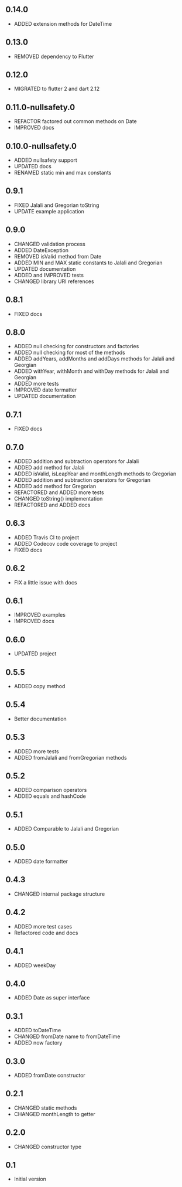 ## 0.14.0

* ADDED extension methods for DateTime

## 0.13.0

* REMOVED dependency to Flutter

## 0.12.0

* MIGRATED to flutter 2 and dart 2.12

## 0.11.0-nullsafety.0

* REFACTOR factored out common methods on Date
* IMPROVED docs

## 0.10.0-nullsafety.0

* ADDED nullsafety support
* UPDATED docs
* RENAMED static min and max constants

## 0.9.1

* FIXED Jalali and Gregorian toString
* UPDATE example application

## 0.9.0

* CHANGED validation process
* ADDED DateException
* REMOVED isValid method from Date
* ADDED MIN and MAX static constants to Jalali and Gregorian
* UPDATED documentation
* ADDED and IMPROVED tests
* CHANGED library URI references

## 0.8.1

* FIXED docs

## 0.8.0

* ADDED null checking for constructors and factories
* ADDED null checking for most of the methods
* ADDED addYears, addMonths and addDays methods for Jalali and Georgian
* ADDED withYear, withMonth and withDay methods for Jalali and Georgian
* ADDED more tests
* IMPROVED date formatter
* UPDATED documentation

## 0.7.1

* FIXED docs

## 0.7.0

* ADDED addition and subtraction operators for Jalali
* ADDED add method for Jalali
* ADDED isValid, isLeapYear and monthLength methods to Gregorian
* ADDED addition and subtraction operators for Gregorian
* ADDED add method for Gregorian
* REFACTORED and ADDED more tests
* CHANGED toString() implementation
* REFACTORED and ADDED docs

## 0.6.3

* ADDED Travis CI to project
* ADDED Codecov code coverage to project
* FIXED docs

## 0.6.2

* FIX a little issue with docs

## 0.6.1

* IMPROVED examples
* IMPROVED docs

## 0.6.0

* UPDATED project

## 0.5.5

* ADDED copy method

## 0.5.4

* Better documentation

## 0.5.3

* ADDED more tests
* ADDED fromJalali and fromGregorian methods

## 0.5.2

* ADDED comparison operators
* ADDED equals and hashCode

## 0.5.1

* ADDED Comparable to Jalali and Gregorian

## 0.5.0

* ADDED date formatter

## 0.4.3

* CHANGED internal package structure

## 0.4.2

* ADDED more test cases
* Refactored code and docs

## 0.4.1

* ADDED weekDay

## 0.4.0

* ADDED Date as super interface

## 0.3.1

* ADDED toDateTime
* CHANGED fromDate name to fromDateTime
* ADDED now factory

## 0.3.0

* ADDED fromDate constructor

## 0.2.1

* CHANGED static methods
* CHANGED monthLength to getter

## 0.2.0

* CHANGED constructor type

## 0.1

* Initial version